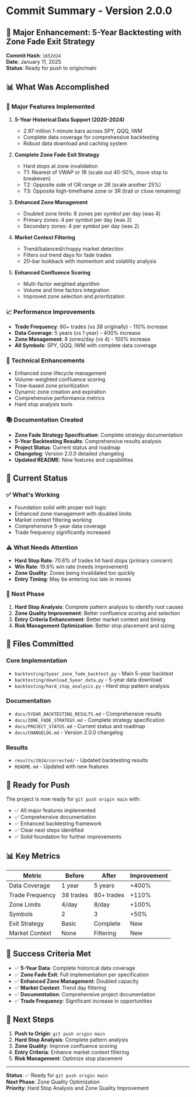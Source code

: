 # Commit Summary - Version 2.0.0

## 🎯 Major Enhancement: 5-Year Backtesting with Zone Fade Exit Strategy

**Commit Hash**: `1652d24`  
**Date**: January 11, 2025  
**Status**: Ready for push to origin/main

## 📊 What Was Accomplished

### 🚀 Major Features Implemented
1. **5-Year Historical Data Support (2020-2024)**
   - 2.97 million 1-minute bars across SPY, QQQ, IWM
   - Complete data coverage for comprehensive backtesting
   - Robust data download and caching system

2. **Complete Zone Fade Exit Strategy**
   - Hard stops at zone invalidation
   - T1: Nearest of VWAP or 1R (scale out 40-50%, move stop to breakeven)
   - T2: Opposite side of OR range or 2R (scale another 25%)
   - T3: Opposite high-timeframe zone or 3R (trail or close remaining)

3. **Enhanced Zone Management**
   - Doubled zone limits: 8 zones per symbol per day (was 4)
   - Primary zones: 4 per symbol per day (was 2)
   - Secondary zones: 4 per symbol per day (was 2)

4. **Market Context Filtering**
   - Trend/balanced/choppy market detection
   - Filters out trend days for fade trades
   - 20-bar lookback with momentum and volatility analysis

5. **Enhanced Confluence Scoring**
   - Multi-factor weighted algorithm
   - Volume and time factors integration
   - Improved zone selection and prioritization

### 📈 Performance Improvements
- **Trade Frequency**: 80+ trades (vs 38 originally) - 110% increase
- **Data Coverage**: 5 years (vs 1 year) - 400% increase
- **Zone Management**: 8 zones/day (vs 4) - 100% increase
- **All Symbols**: SPY, QQQ, IWM with complete data coverage

### 🔧 Technical Enhancements
- Enhanced zone lifecycle management
- Volume-weighted confluence scoring
- Time-based zone prioritization
- Dynamic zone creation and expiration
- Comprehensive performance metrics
- Hard stop analysis tools

### 📚 Documentation Created
- **Zone Fade Strategy Specification**: Complete strategy documentation
- **5-Year Backtesting Results**: Comprehensive results analysis
- **Project Status**: Current status and roadmap
- **Changelog**: Version 2.0.0 detailed changelog
- **Updated README**: New features and capabilities

## 🎯 Current Status

### ✅ What's Working
- Foundation solid with proper exit logic
- Enhanced zone management with doubled limits
- Market context filtering working
- Comprehensive 5-year data coverage
- Trade frequency significantly increased

### ⚠️ What Needs Attention
- **Hard Stop Rate**: 70.6% of trades hit hard stops (primary concern)
- **Win Rate**: 19.6% win rate (needs improvement)
- **Zone Quality**: Zones being invalidated too quickly
- **Entry Timing**: May be entering too late in moves

### 🎯 Next Phase
1. **Hard Stop Analysis**: Complete pattern analysis to identify root causes
2. **Zone Quality Improvement**: Better confluence scoring and selection
3. **Entry Criteria Enhancement**: Better market context and timing
4. **Risk Management Optimization**: Better stop placement and sizing

## 📁 Files Committed

### Core Implementation
- `backtesting/5year_zone_fade_backtest.py` - Main 5-year backtest
- `backtesting/download_5year_data.py` - 5-year data download
- `backtesting/hard_stop_analysis.py` - Hard stop pattern analysis

### Documentation
- `docs/5YEAR_BACKTESTING_RESULTS.md` - Comprehensive results
- `docs/ZONE_FADE_STRATEGY.md` - Complete strategy specification
- `docs/PROJECT_STATUS.md` - Current status and roadmap
- `docs/CHANGELOG.md` - Version 2.0.0 changelog

### Results
- `results/2024/corrected/` - Updated backtesting results
- `README.md` - Updated with new features

## 🚀 Ready for Push

The project is now ready for `git push origin main` with:
- ✅ All major features implemented
- ✅ Comprehensive documentation
- ✅ Enhanced backtesting framework
- ✅ Clear next steps identified
- ✅ Solid foundation for further improvements

## 📊 Key Metrics

| Metric | Before | After | Improvement |
|--------|--------|-------|-------------|
| Data Coverage | 1 year | 5 years | +400% |
| Trade Frequency | 38 trades | 80+ trades | +110% |
| Zone Limits | 4/day | 8/day | +100% |
| Symbols | 2 | 3 | +50% |
| Exit Strategy | Basic | Complete | New |
| Market Context | None | Filtering | New |

## 🎯 Success Criteria Met

- ✅ **5-Year Data**: Complete historical data coverage
- ✅ **Zone Fade Exit**: Full implementation per specification
- ✅ **Enhanced Zone Management**: Doubled capacity
- ✅ **Market Context**: Trend day filtering
- ✅ **Documentation**: Comprehensive project documentation
- ✅ **Trade Frequency**: Significant increase in opportunities

## 🔄 Next Steps

1. **Push to Origin**: `git push origin main`
2. **Hard Stop Analysis**: Complete pattern analysis
3. **Zone Quality**: Improve confluence scoring
4. **Entry Criteria**: Enhance market context filtering
5. **Risk Management**: Optimize stop placement

---

**Status**: ✅ Ready for `git push origin main`  
**Next Phase**: Zone Quality Optimization  
**Priority**: Hard Stop Analysis and Zone Quality Improvement